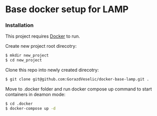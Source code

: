# Base docker setup for LAMP

### Installation

This project requires [Docker](https://www.docker.com/) to run.

Create new project root direcotry:
```sh
$ mkdir new_project
$ cd new_project
```

Clone this repo into newly created direcotry:
```sh
$ git clone git@github.com:GorazdVeselic/docker-base-lamp.git .
```

Move to .docker folder and run docker compose up command to start containers in deamon mode:
```sh
$ cd .docker
$ docker-compose up -d
```

